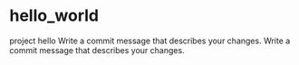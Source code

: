# hello_world
project hello
Write a commit message that describes your changes.
Write a commit message that describes your changes.
